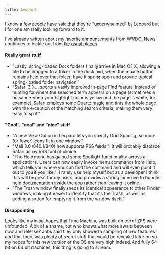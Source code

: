 ```yaml
---
title: Leopard
---
```


I know a few people have said that they're "underwhelmed" by Leopard but I for one am really looking forward to it.





I've already written about my [favorite announcements from WWDC](http://www.wincent.com/a/about/wincent/weblog/archives/2006/08/favorite_announ.php). News continues to trickle out from [the usual places](http://www.thinksecret.com/news/0608leopardshots.html).

#### Really great stuff

-   "Lastly, spring-loaded Dock folders finally arrive in Mac OS X, allowing a file to be dragged to a folder in the dock and, when the mouse button remains held over that folder, have it spring open and provide typical spring-loaded folder navigation."
-   "Safari 3.0 ... sports a vastly improved in-page Find feature. Instead of hunting for where the searched term appears on a page (sometimes a nuisance when your highlight color is yellow and the page is white, for example), Safari employs some Quartz magic and tints the whole page with the exception of the matching search criteria, making them very easy to spot."

#### "Cool", "neat" and "nice" stuff

-   "A new View Option in Leopard lets you specify Grid Spacing, so more (or fewer) icons fit in one window."
-   "Mail 3.0 (840.1/840) now supports RSS feeds.": it will probably displace Safari as my RSS tool of choice.
-   "The Help menu has gained some Spotlight functionality across all applications. Users can now easily invoke menu commands from Help, which tells you where you can find the command and will even point it out to you if you like.": I rarely use help myself but as a developer I think this will be great for my users, and provides a strong incentive to bundle help documentation inside the app rather than leaving it online.
-   "The Trash window finally sheds its identical appearance to other Finder windows, making it easier to identify that it's the Trash, as well as adding a button for emptying it from the window itself."

#### Disappointing

Looks like my initial hopes that Time Machine was built on top of ZFS were unfounded. A bit of a shame, but who knows what more awaits between now and release? Jobs said they only showed a sampling of new features and that there was plenty of secret stuff that would be revealed later on so my hopes for this new version of the OS are very high indeed. And fully 64 bit on 64 bit machines, this thing is going to scream.
